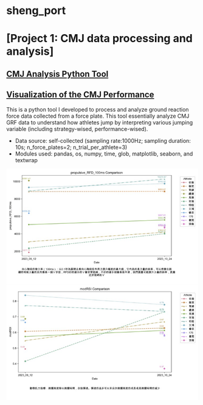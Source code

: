 # sheng_port

# [Project 1: CMJ data processing and analysis]

## [CMJ Analysis Python Tool](https://github.com/shengsandc/CMJ-analysis/blob/5241994d198cac9bfa7b9d90a3d169296753b9c5/CMJ.py)
## [Visualization of the CMJ Performance](https://github.com/shengsandc/CMJ-analysis/blob/500ed6ee0720c13eb4c9b02df1defc3f97fde44c/CMJ_visualisation.py)
This is a python tool I developed to process and analyze ground reaction force data collected from a force plate. This tool essentially analyze CMJ GRF data to understand how athletes jump by interpreting various jumping variable (including strategy-wised, performance-wised).

* Data source: self-collected (sampling rate:1000Hz; sampling duration: 10s; n_force_plates=2; n_trial_per_athlete=3)
* Modules used: pandas, os, numpy, time, glob, matplotlib, seaborn, and textwrap


![](CMJ_RFD_Image.jpg)
![](CMJ_RSI_Image.jpg)
